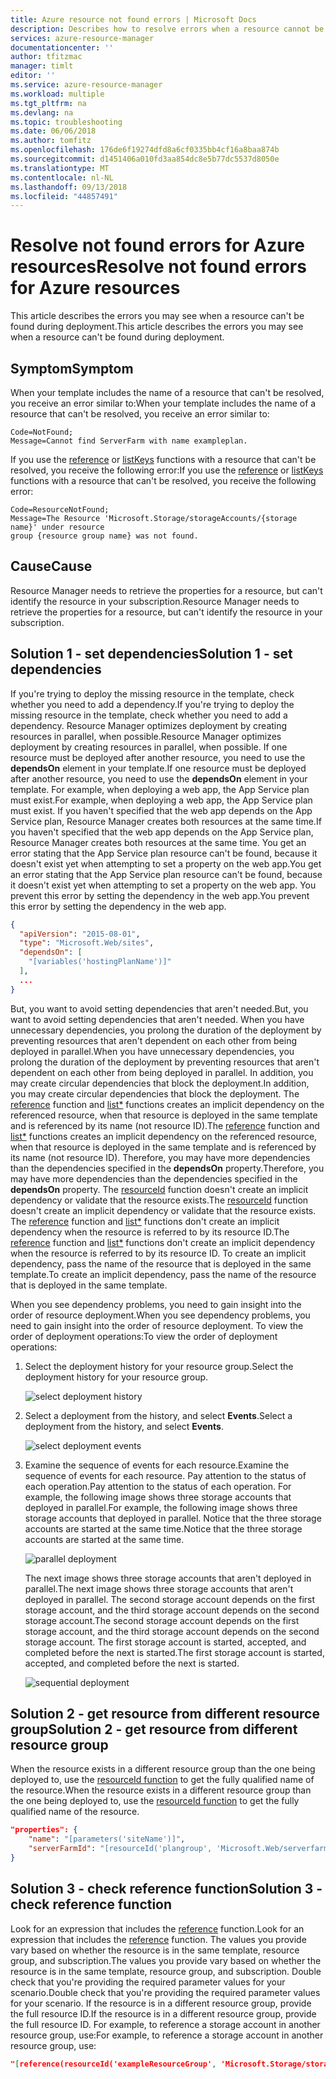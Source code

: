 ```yaml
---
title: Azure resource not found errors | Microsoft Docs
description: Describes how to resolve errors when a resource cannot be found.
services: azure-resource-manager
documentationcenter: ''
author: tfitzmac
manager: timlt
editor: ''
ms.service: azure-resource-manager
ms.workload: multiple
ms.tgt_pltfrm: na
ms.devlang: na
ms.topic: troubleshooting
ms.date: 06/06/2018
ms.author: tomfitz
ms.openlocfilehash: 176de6f19274dfd8a6cf0335bb4cf16a8baa874b
ms.sourcegitcommit: d1451406a010fd3aa854dc8e5b77dc5537d8050e
ms.translationtype: MT
ms.contentlocale: nl-NL
ms.lasthandoff: 09/13/2018
ms.locfileid: "44857491"
---
```

# <a name="resolve-not-found-errors-for-azure-resources"></a><span data-ttu-id="4626c-103">Resolve not found errors for Azure resources</span><span class="sxs-lookup"><span data-stu-id="4626c-103">Resolve not found errors for Azure resources</span></span>

<span data-ttu-id="4626c-104">This article describes the errors you may see when a resource can't be found during deployment.</span><span class="sxs-lookup"><span data-stu-id="4626c-104">This article describes the errors you may see when a resource can't be found during deployment.</span></span>

## <a name="symptom"></a><span data-ttu-id="4626c-105">Symptom</span><span class="sxs-lookup"><span data-stu-id="4626c-105">Symptom</span></span>

<span data-ttu-id="4626c-106">When your template includes the name of a resource that can't be resolved, you receive an error similar to:</span><span class="sxs-lookup"><span data-stu-id="4626c-106">When your template includes the name of a resource that can't be resolved, you receive an error similar to:</span></span>

```
Code=NotFound;
Message=Cannot find ServerFarm with name exampleplan.
```

<span data-ttu-id="4626c-107">If you use the [reference](resource-group-template-functions-resource.md#reference) or [listKeys](resource-group-template-functions-resource.md#listkeys) functions with a resource that can't be resolved, you receive the following error:</span><span class="sxs-lookup"><span data-stu-id="4626c-107">If you use the [reference](resource-group-template-functions-resource.md#reference) or [listKeys](resource-group-template-functions-resource.md#listkeys) functions with a resource that can't be resolved, you receive the following error:</span></span>

```
Code=ResourceNotFound;
Message=The Resource 'Microsoft.Storage/storageAccounts/{storage name}' under resource
group {resource group name} was not found.
```

## <a name="cause"></a><span data-ttu-id="4626c-108">Cause</span><span class="sxs-lookup"><span data-stu-id="4626c-108">Cause</span></span>

<span data-ttu-id="4626c-109">Resource Manager needs to retrieve the properties for a resource, but can't identify the resource in your subscription.</span><span class="sxs-lookup"><span data-stu-id="4626c-109">Resource Manager needs to retrieve the properties for a resource, but can't identify the resource in your subscription.</span></span>

## <a name="solution-1---set-dependencies"></a><span data-ttu-id="4626c-110">Solution 1 - set dependencies</span><span class="sxs-lookup"><span data-stu-id="4626c-110">Solution 1 - set dependencies</span></span>

<span data-ttu-id="4626c-111">If you're trying to deploy the missing resource in the template, check whether you need to add a dependency.</span><span class="sxs-lookup"><span data-stu-id="4626c-111">If you're trying to deploy the missing resource in the template, check whether you need to add a dependency.</span></span> <span data-ttu-id="4626c-112">Resource Manager optimizes deployment by creating resources in parallel, when possible.</span><span class="sxs-lookup"><span data-stu-id="4626c-112">Resource Manager optimizes deployment by creating resources in parallel, when possible.</span></span> <span data-ttu-id="4626c-113">If one resource must be deployed after another resource, you need to use the **dependsOn** element in your template.</span><span class="sxs-lookup"><span data-stu-id="4626c-113">If one resource must be deployed after another resource, you need to use the **dependsOn** element in your template.</span></span> <span data-ttu-id="4626c-114">For example, when deploying a web app, the App Service plan must exist.</span><span class="sxs-lookup"><span data-stu-id="4626c-114">For example, when deploying a web app, the App Service plan must exist.</span></span> <span data-ttu-id="4626c-115">If you haven't specified that the web app depends on the App Service plan, Resource Manager creates both resources at the same time.</span><span class="sxs-lookup"><span data-stu-id="4626c-115">If you haven't specified that the web app depends on the App Service plan, Resource Manager creates both resources at the same time.</span></span> <span data-ttu-id="4626c-116">You get an error stating that the App Service plan resource can't be found, because it doesn't exist yet when attempting to set a property on the web app.</span><span class="sxs-lookup"><span data-stu-id="4626c-116">You get an error stating that the App Service plan resource can't be found, because it doesn't exist yet when attempting to set a property on the web app.</span></span> <span data-ttu-id="4626c-117">You prevent this error by setting the dependency in the web app.</span><span class="sxs-lookup"><span data-stu-id="4626c-117">You prevent this error by setting the dependency in the web app.</span></span>

```json
{
  "apiVersion": "2015-08-01",
  "type": "Microsoft.Web/sites",
  "dependsOn": [
    "[variables('hostingPlanName')]"
  ],
  ...
}
```

<span data-ttu-id="4626c-118">But, you want to avoid setting dependencies that aren't needed.</span><span class="sxs-lookup"><span data-stu-id="4626c-118">But, you want to avoid setting dependencies that aren't needed.</span></span> <span data-ttu-id="4626c-119">When you have unnecessary dependencies, you prolong the duration of the deployment by preventing resources that aren't dependent on each other from being deployed in parallel.</span><span class="sxs-lookup"><span data-stu-id="4626c-119">When you have unnecessary dependencies, you prolong the duration of the deployment by preventing resources that aren't dependent on each other from being deployed in parallel.</span></span> <span data-ttu-id="4626c-120">In addition, you may create circular dependencies that block the deployment.</span><span class="sxs-lookup"><span data-stu-id="4626c-120">In addition, you may create circular dependencies that block the deployment.</span></span> <span data-ttu-id="4626c-121">The [reference](resource-group-template-functions-resource.md#reference) function and [list\*](resource-group-template-functions-resource.md#list) functions creates an implicit dependency on the referenced resource, when that resource is deployed in the same template and is referenced by its name (not resource ID).</span><span class="sxs-lookup"><span data-stu-id="4626c-121">The [reference](resource-group-template-functions-resource.md#reference) function and [list\*](resource-group-template-functions-resource.md#list) functions creates an implicit dependency on the referenced resource, when that resource is deployed in the same template and is referenced by its name (not resource ID).</span></span> <span data-ttu-id="4626c-122">Therefore, you may have more dependencies than the dependencies specified in the **dependsOn** property.</span><span class="sxs-lookup"><span data-stu-id="4626c-122">Therefore, you may have more dependencies than the dependencies specified in the **dependsOn** property.</span></span> <span data-ttu-id="4626c-123">The [resourceId](resource-group-template-functions-resource.md#resourceid) function doesn't create an implicit dependency or validate that the resource exists.</span><span class="sxs-lookup"><span data-stu-id="4626c-123">The [resourceId](resource-group-template-functions-resource.md#resourceid) function doesn't create an implicit dependency or validate that the resource exists.</span></span> <span data-ttu-id="4626c-124">The [reference](resource-group-template-functions-resource.md#reference) function and [list\*](resource-group-template-functions-resource.md#list) functions don't create an implicit dependency when the resource is referred to by its resource ID.</span><span class="sxs-lookup"><span data-stu-id="4626c-124">The [reference](resource-group-template-functions-resource.md#reference) function and [list\*](resource-group-template-functions-resource.md#list) functions don't create an implicit dependency when the resource is referred to by its resource ID.</span></span> <span data-ttu-id="4626c-125">To create an implicit dependency, pass the name of the resource that is deployed in the same template.</span><span class="sxs-lookup"><span data-stu-id="4626c-125">To create an implicit dependency, pass the name of the resource that is deployed in the same template.</span></span>

<span data-ttu-id="4626c-126">When you see dependency problems, you need to gain insight into the order of resource deployment.</span><span class="sxs-lookup"><span data-stu-id="4626c-126">When you see dependency problems, you need to gain insight into the order of resource deployment.</span></span> <span data-ttu-id="4626c-127">To view the order of deployment operations:</span><span class="sxs-lookup"><span data-stu-id="4626c-127">To view the order of deployment operations:</span></span>

1. <span data-ttu-id="4626c-128">Select the deployment history for your resource group.</span><span class="sxs-lookup"><span data-stu-id="4626c-128">Select the deployment history for your resource group.</span></span>

   ![select deployment history](./media/resource-manager-not-found-errors/select-deployment.png)

2. <span data-ttu-id="4626c-130">Select a deployment from the history, and select **Events**.</span><span class="sxs-lookup"><span data-stu-id="4626c-130">Select a deployment from the history, and select **Events**.</span></span>

   ![select deployment events](./media/resource-manager-not-found-errors/select-deployment-events.png)

3. <span data-ttu-id="4626c-132">Examine the sequence of events for each resource.</span><span class="sxs-lookup"><span data-stu-id="4626c-132">Examine the sequence of events for each resource.</span></span> <span data-ttu-id="4626c-133">Pay attention to the status of each operation.</span><span class="sxs-lookup"><span data-stu-id="4626c-133">Pay attention to the status of each operation.</span></span> <span data-ttu-id="4626c-134">For example, the following image shows three storage accounts that deployed in parallel.</span><span class="sxs-lookup"><span data-stu-id="4626c-134">For example, the following image shows three storage accounts that deployed in parallel.</span></span> <span data-ttu-id="4626c-135">Notice that the three storage accounts are started at the same time.</span><span class="sxs-lookup"><span data-stu-id="4626c-135">Notice that the three storage accounts are started at the same time.</span></span>

   ![parallel deployment](./media/resource-manager-not-found-errors/deployment-events-parallel.png)

   <span data-ttu-id="4626c-137">The next image shows three storage accounts that aren't deployed in parallel.</span><span class="sxs-lookup"><span data-stu-id="4626c-137">The next image shows three storage accounts that aren't deployed in parallel.</span></span> <span data-ttu-id="4626c-138">The second storage account depends on the first storage account, and the third storage account depends on the second storage account.</span><span class="sxs-lookup"><span data-stu-id="4626c-138">The second storage account depends on the first storage account, and the third storage account depends on the second storage account.</span></span> <span data-ttu-id="4626c-139">The first storage account is started, accepted, and completed before the next is started.</span><span class="sxs-lookup"><span data-stu-id="4626c-139">The first storage account is started, accepted, and completed before the next is started.</span></span>

   ![sequential deployment](./media/resource-manager-not-found-errors/deployment-events-sequence.png)

## <a name="solution-2---get-resource-from-different-resource-group"></a><span data-ttu-id="4626c-141">Solution 2 - get resource from different resource group</span><span class="sxs-lookup"><span data-stu-id="4626c-141">Solution 2 - get resource from different resource group</span></span>

<span data-ttu-id="4626c-142">When the resource exists in a different resource group than the one being deployed to, use the [resourceId function](resource-group-template-functions-resource.md#resourceid) to get the fully qualified name of the resource.</span><span class="sxs-lookup"><span data-stu-id="4626c-142">When the resource exists in a different resource group than the one being deployed to, use the [resourceId function](resource-group-template-functions-resource.md#resourceid) to get the fully qualified name of the resource.</span></span>

```json
"properties": {
    "name": "[parameters('siteName')]",
    "serverFarmId": "[resourceId('plangroup', 'Microsoft.Web/serverfarms', parameters('hostingPlanName'))]"
}
```

## <a name="solution-3---check-reference-function"></a><span data-ttu-id="4626c-143">Solution 3 - check reference function</span><span class="sxs-lookup"><span data-stu-id="4626c-143">Solution 3 - check reference function</span></span>

<span data-ttu-id="4626c-144">Look for an expression that includes the [reference](resource-group-template-functions-resource.md#reference) function.</span><span class="sxs-lookup"><span data-stu-id="4626c-144">Look for an expression that includes the [reference](resource-group-template-functions-resource.md#reference) function.</span></span> <span data-ttu-id="4626c-145">The values you provide vary based on whether the resource is in the same template, resource group, and subscription.</span><span class="sxs-lookup"><span data-stu-id="4626c-145">The values you provide vary based on whether the resource is in the same template, resource group, and subscription.</span></span> <span data-ttu-id="4626c-146">Double check that you're providing the required parameter values for your scenario.</span><span class="sxs-lookup"><span data-stu-id="4626c-146">Double check that you're providing the required parameter values for your scenario.</span></span> <span data-ttu-id="4626c-147">If the resource is in a different resource group, provide the full resource ID.</span><span class="sxs-lookup"><span data-stu-id="4626c-147">If the resource is in a different resource group, provide the full resource ID.</span></span> <span data-ttu-id="4626c-148">For example, to reference a storage account in another resource group, use:</span><span class="sxs-lookup"><span data-stu-id="4626c-148">For example, to reference a storage account in another resource group, use:</span></span>

```json
"[reference(resourceId('exampleResourceGroup', 'Microsoft.Storage/storageAccounts', 'myStorage'), '2017-06-01')]"
```